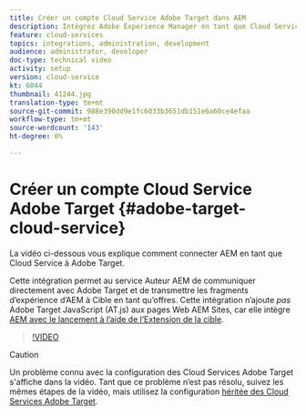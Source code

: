 ```yaml
---
title: Créer un compte Cloud Service Adobe Target dans AEM
description: Intégrez Adobe Experience Manager en tant que Cloud Service à Adobe Target à l'aide de l'authentification IMS Cloud Service et Adobe.
feature: cloud-services
topics: integrations, administration, development
audience: administrator, developer
doc-type: technical video
activity: setup
version: cloud-service
kt: 6044
thumbnail: 41244.jpg
translation-type: tm+mt
source-git-commit: 988e390dd9e1fc6033b3651db151e6a60ce4efaa
workflow-type: tm+mt
source-wordcount: '143'
ht-degree: 0%

---
```



# Créer un compte Cloud Service Adobe Target {#adobe-target-cloud-service}

La vidéo ci-dessous vous explique comment connecter AEM en tant que Cloud Service à Adobe Target.

Cette intégration permet au service Auteur AEM de communiquer directement avec Adobe Target et de transmettre les fragments d’expérience d’AEM à Cible en tant qu’offres.  Cette intégration n’ajoute *pas* Adobe Target JavaScript (AT.js) aux pages Web AEM Sites, car elle intègre [AEM avec le lancement à l’aide de l’Extension de la cible](../experience-platform-launch/connect-aem-launch-adobe-io.md).

>[!VIDEO](https://video.tv.adobe.com/v/41244?quality=12&learn=on)

>[!CAUTION]
>
>Un problème connu avec la configuration des Cloud Services Adobe Target s&#39;affiche dans la vidéo. Tant que ce problème n’est pas résolu, suivez les mêmes étapes de la vidéo, mais utilisez la configuration [héritée des Cloud Services Adobe Target](https://docs.adobe.com/content/help/en/experience-manager-learn/aem-target-tutorial/aem-target-implementation/using-aem-cloud-services.html).

